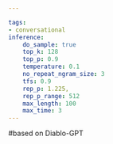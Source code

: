 ```yaml
---

tags:
- conversational
inference:
    do_sample: true
    top_k: 128
    top_p: 0.9
    temperature: 0.1
    no_repeat_ngram_size: 3
    tfs: 0.9
    rep_p: 1.225, 
    rep_p_range: 512
    max_length: 100
    max_time: 3
---
```


#based on Diablo-GPT